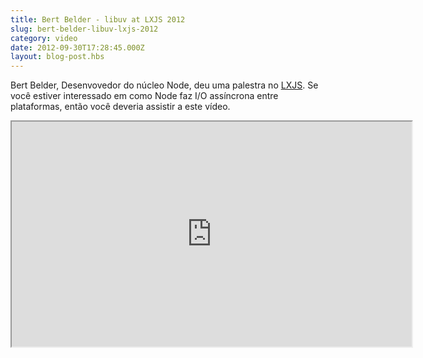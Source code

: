 ```yaml
---
title: Bert Belder - libuv at LXJS 2012
slug: bert-belder-libuv-lxjs-2012
category: video
date: 2012-09-30T17:28:45.000Z
layout: blog-post.hbs
---
```


Bert Belder, Desenvovedor do núcleo Node, deu uma palestra no
[LXJS](http://2012.lxjs.org/). Se você estiver interessado em como Node faz
I/O assíncrona entre plataformas, então você deveria assistir a
este vídeo.

<iframe width="640" height="360" src="https://www.youtube.com/embed/nGn60vDSxQ4" allowfullscreen></iframe>
